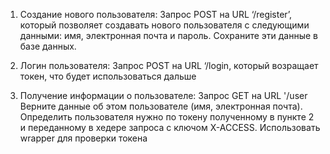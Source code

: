 1. Создание нового пользователя: Запрос POST на URL ‘/register’, который позволяет создавать нового пользователя с следующими данными: имя, электронная почта и пароль. Сохраните эти данные в базе данных.

2. Логин пользователя: Запрос POST на URL ‘/login, который возращает токен, что будет использоваться дальше

3. Получение информации о пользователе: Запрос GET на URL '/user Верните данные об этом пользователе (имя, электронная почта). Определить пользователя нужно по токену полученному в пункте 2 и переданному в хедере запроса с ключом X-ACCESS. Использовать wrapper для проверки токена
